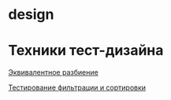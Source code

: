 # design

# Техники тест-дизайна

[Эквивалентное разбиение](https://docs.google.com/spreadsheets/d/1xkVgGl8D1sJbSi4lW2TVE90VCVgzpeGg9eSh216qTSc/edit?gid=1618612150#gid=1618612150)

[Тестирование фильтрации и сортировки](https://docs.google.com/spreadsheets/d/1WmQmCzL7X2at_7Qm_LI41a4IBIZgepSYzlRxCNasJ8g/edit?gid=0#gid=0)
